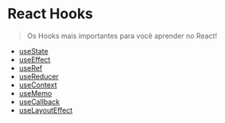 # React Hooks

> Os Hooks mais importantes para você aprender no React!

* [useState](hooks/src/useState.jsx)
* [useEffect](hooks/src/useEffect.jsx)
* [useRef](hooks/src/useRef.jsx)
* [useReducer](hooks/src/useReducer.jsx)
* [useContext]()
* [useMemo]()
* [useCallback]()
* [useLayoutEffect]()
